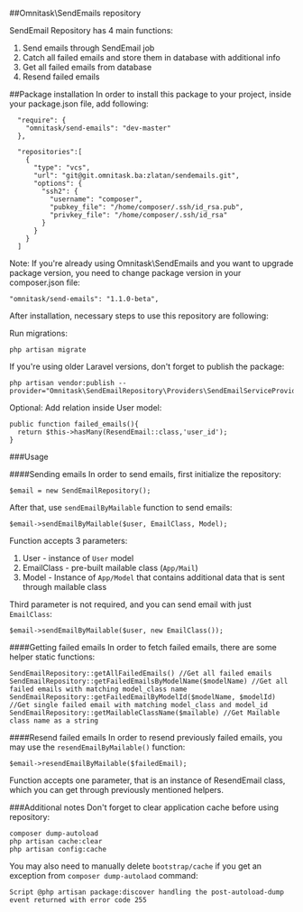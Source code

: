 ##Omnitask\SendEmails repository

SendEmail Repository has 4 main functions: 
 1. Send emails through SendEmail job
 2. Catch all failed emails and store them in database with additional info
 3. Get all failed emails from database
 4. Resend failed emails
 
##Package installation
In order to install this package to your project, inside your package.json file, add following:

```
  "require": {
    "omnitask/send-emails": "dev-master"
  },
```
```
  "repositories":[
    {
      "type": "vcs",
      "url": "git@git.omnitask.ba:zlatan/sendemails.git",
      "options": {
        "ssh2": {
          "username": "composer",
          "pubkey_file": "/home/composer/.ssh/id_rsa.pub",
          "privkey_file": "/home/composer/.ssh/id_rsa"
        }
      }
    }
  ]
 ```

Note: If you're already using Omnitask\SendEmails and you want to upgrade package version, 
you need to change package version in your composer.json file:
 ```
 "omnitask/send-emails": "1.1.0-beta",
 ```

After installation, necessary steps to use this repository are following: <br>
 
 Run migrations:
 ```
 php artisan migrate
 ```

If you're using older Laravel versions, don't forget to publish the package:
 ```
php artisan vendor:publish --provider="Omnitask\SendEmailRepository\Providers\SendEmailServiceProvider"
 ```

Optional:  Add relation inside User model:
```
public function failed_emails(){
  return $this->hasMany(ResendEmail::class,'user_id');
}
```
 
###Usage

####Sending emails
In order to send emails, first initialize the repository: 
 ```
 $email = new SendEmailRepository();
 ```

After that, use ```sendEmailByMailable``` function to send emails:

  ```
 $email->sendEmailByMailable($user, EmailClass, Model);
 ``` 

Function accepts 3 parameters: 
1. User - instance of ```User``` model
2. EmailClass - pre-built mailable class (```App/Mail```)
3. Model - Instance of ```App/Model``` that contains additional data that is sent through mailable class

Third parameter is not required, and you can send email with just ```EmailClass```:

```
$email->sendEmailByMailable($user, new EmailClass());
```

####Getting failed emails
In order to fetch failed emails, there are some helper static functions:
```
SendEmailRepository::getAllFailedEmails() //Get all failed emails
SendEmailRepository::getFailedEmailsByModelName($modelName) //Get all failed emails with matching model_class name 
SendEmailRepository::getFailedEmailByModelId($modelName, $modelId) //Get single failed email with matching model_class and model_id 
SendEmailRepository::getMailableClassName($mailable) //Get Mailable class name as a string
```
 
####Resend failed emails
In order to resend previously failed emails, you may use the ```resendEmailByMailable()``` function:
  ```
 $email->resendEmailByMailable($failedEmail);
 ``` 

Function accepts one parameter, that is an instance of ResendEmail class, which you can get through previously mentioned helpers.


###Additional notes
Don't forget to clear application cache before using repository: 
```
composer dump-autoload
php artisan cache:clear
php artisan config:cache
 ```

You may also need to manually delete ```bootstrap/cache``` if you get an exception from ```composer dump-autolaod``` command: 
```
Script @php artisan package:discover handling the post-autoload-dump event returned with error code 255
```